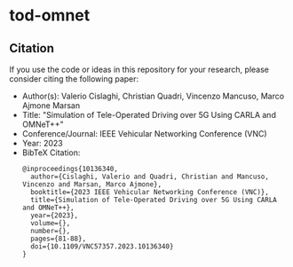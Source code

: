 # tod-omnet


## Citation
If you use the code or ideas in this repository for your research, please consider citing the following paper:

  - Author(s): Valerio Cislaghi, Christian Quadri, Vincenzo Mancuso, Marco Ajmone Marsan
  - Title: "Simulation of Tele-Operated Driving over 5G Using CARLA and OMNeT++"
  - Conference/Journal: IEEE Vehicular Networking Conference (VNC)
  - Year: 2023
  - BibTeX Citation:
    ```
    @inproceedings{10136340,
      author={Cislaghi, Valerio and Quadri, Christian and Mancuso, Vincenzo and Marsan, Marco Ajmone},
      booktitle={2023 IEEE Vehicular Networking Conference (VNC)}, 
      title={Simulation of Tele-Operated Driving over 5G Using CARLA and OMNeT++}, 
      year={2023},
      volume={},
      number={},
      pages={81-88},
      doi={10.1109/VNC57357.2023.10136340}
    }
    ```
